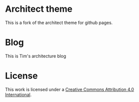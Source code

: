 # Architect theme

This is a fork of the architect theme for github pages.

# Blog

This is Tim's architecture blog


# License

This work is licensed under a [Creative Commons Attribution 4.0 International](http://creativecommons.org/licenses/by/4.0/).

[1]: https://jekyllrb.com
[2]: https://github.com/jasonlong
[3]: http://pages.github.com/
[4]: https://github.com/jasonlong/architect-theme
